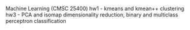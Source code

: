 Machine Learning (CMSC 25400)
hw1 - kmeans and kmean++ clustering
hw3 - PCA and isomap dimensionality reduction, binary and multiclass perceptron classification 
